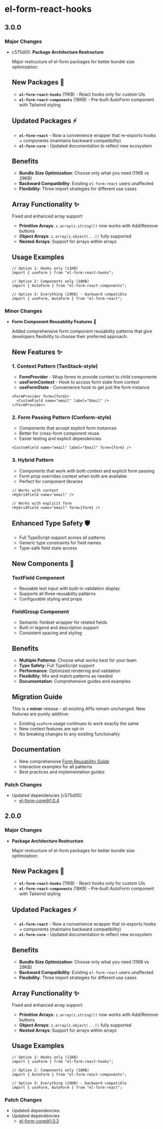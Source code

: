 # el-form-react-hooks

## 3.0.0

### Major Changes

- c575d05: **Package Architecture Restructure**

  Major restructure of el-form packages for better bundle size optimization:

  ## New Packages 🎉

  - **`el-form-react-hooks`** (11KB) - React hooks only for custom UIs
  - **`el-form-react-components`** (18KB) - Pre-built AutoForm component with Tailwind styling

  ## Updated Packages ⚡

  - **`el-form-react`** - Now a convenience wrapper that re-exports hooks + components (maintains backward compatibility)
  - **`el-form-core`** - Updated documentation to reflect new ecosystem

  ## Benefits

  - **Bundle Size Optimization**: Choose only what you need (11KB vs 29KB)
  - **Backward Compatibility**: Existing `el-form-react` users unaffected
  - **Flexibility**: Three import strategies for different use cases

  ## Array Functionality ✨

  Fixed and enhanced array support:

  - **Primitive Arrays**: `z.array(z.string())` now works with Add/Remove buttons
  - **Object Arrays**: `z.array(z.object(...))` fully supported
  - **Nested Arrays**: Support for arrays within arrays

  ## Usage Examples

  ```tsx
  // Option 1: Hooks only (11KB)
  import { useForm } from "el-form-react-hooks";

  // Option 2: Components only (18KB)
  import { AutoForm } from "el-form-react-components";

  // Option 3: Everything (29KB) - backward compatible
  import { useForm, AutoForm } from "el-form-react";
  ```

### Minor Changes

- **Form Component Reusability Features** 🔄

  Added comprehensive form component reusability patterns that give developers flexibility to choose their preferred approach:

  ## New Features ✨

  ### 1. Context Pattern (TanStack-style)

  - **FormProvider** - Wrap forms to provide context to child components
  - **useFormContext** - Hook to access form state from context
  - **useFormState** - Convenience hook to get just the form instance

  ```tsx
  <FormProvider form={form}>
    <CustomField name="email" label="Email" />
  </FormProvider>
  ```

  ### 2. Form Passing Pattern (Conform-style)

  - Components that accept explicit form instances
  - Better for cross-form component reuse
  - Easier testing and explicit dependencies

  ```tsx
  <CustomField name="email" label="Email" form={form} />
  ```

  ### 3. Hybrid Pattern

  - Components that work with both context and explicit form passing
  - Form prop overrides context when both are available
  - Perfect for component libraries

  ```tsx
  // Works with context
  <HybridField name="email" />

  // Works with explicit form
  <HybridField name="email" form={form} />
  ```

  ## Enhanced Type Safety 🛡️

  - Full TypeScript support across all patterns
  - Generic type constraints for field names
  - Type-safe field state access

  ## New Components 🎨

  ### TextField Component

  - Reusable text input with built-in validation display
  - Supports all three reusability patterns
  - Configurable styling and props

  ### FieldGroup Component

  - Semantic fieldset wrapper for related fields
  - Built-in legend and description support
  - Consistent spacing and styling

  ## Benefits

  - **Multiple Patterns**: Choose what works best for your team
  - **Type Safety**: Full TypeScript support
  - **Performance**: Optimized rendering and validation
  - **Flexibility**: Mix and match patterns as needed
  - **Documentation**: Comprehensive guides and examples

  ## Migration Guide

  This is a **minor** release - all existing APIs remain unchanged. New features are purely additive:

  - Existing `useForm` usage continues to work exactly the same
  - New context features are opt-in
  - No breaking changes to any existing functionality

  ## Documentation

  - New comprehensive [Form Reusability Guide](https://colorpulse6.github.io/el-form/docs/form-reusability)
  - Interactive examples for all patterns
  - Best practices and implementation guides

### Patch Changes

- Updated dependencies [c575d05]
  - el-form-core@1.0.4

## 2.0.0

### Major Changes

- **Package Architecture Restructure**

  Major restructure of el-form packages for better bundle size optimization:

  ## New Packages 🎉

  - **`el-form-react-hooks`** (11KB) - React hooks only for custom UIs
  - **`el-form-react-components`** (18KB) - Pre-built AutoForm component with Tailwind styling

  ## Updated Packages ⚡

  - **`el-form-react`** - Now a convenience wrapper that re-exports hooks + components (maintains backward compatibility)
  - **`el-form-core`** - Updated documentation to reflect new ecosystem

  ## Benefits

  - **Bundle Size Optimization**: Choose only what you need (11KB vs 29KB)
  - **Backward Compatibility**: Existing `el-form-react` users unaffected
  - **Flexibility**: Three import strategies for different use cases

  ## Array Functionality ✨

  Fixed and enhanced array support:

  - **Primitive Arrays**: `z.array(z.string())` now works with Add/Remove buttons
  - **Object Arrays**: `z.array(z.object(...))` fully supported
  - **Nested Arrays**: Support for arrays within arrays

  ## Usage Examples

  ```tsx
  // Option 1: Hooks only (11KB)
  import { useForm } from "el-form-react-hooks";

  // Option 2: Components only (18KB)
  import { AutoForm } from "el-form-react-components";

  // Option 3: Everything (29KB) - backward compatible
  import { useForm, AutoForm } from "el-form-react";
  ```

### Patch Changes

- Updated dependencies
- Updated dependencies
  - el-form-core@1.0.3
